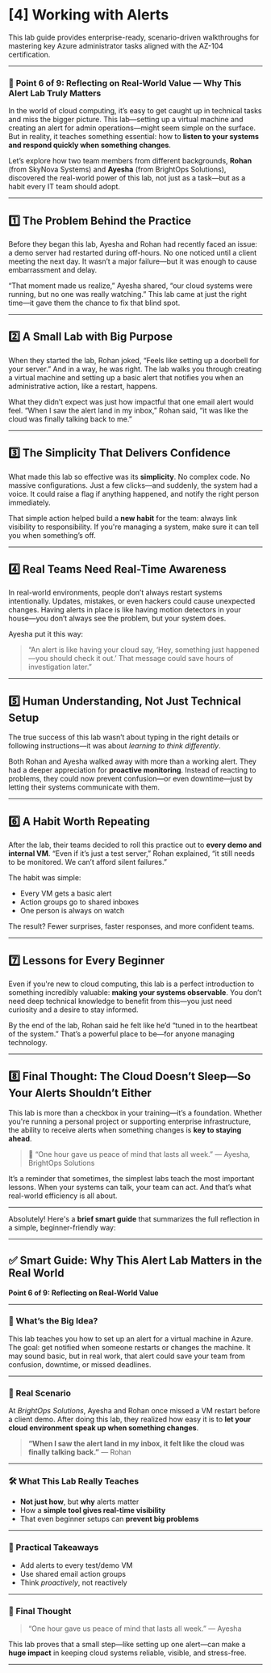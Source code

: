 # [4] Working with Alerts

This lab guide provides enterprise-ready, scenario-driven walkthroughs for mastering key Azure administrator tasks aligned with the AZ-104 certification.

---

### 🔹 **Point 6 of 9: Reflecting on Real-World Value — Why This Alert Lab Truly Matters**

In the world of cloud computing, it’s easy to get caught up in technical tasks and miss the bigger picture. This lab—setting up a virtual machine and creating an alert for admin operations—might seem simple on the surface. But in reality, it teaches something essential: how to **listen to your systems and respond quickly when something changes**.

Let’s explore how two team members from different backgrounds, **Rohan** (from SkyNova Systems) and **Ayesha** (from BrightOps Solutions), discovered the real-world power of this lab, not just as a task—but as a habit every IT team should adopt.

---

## 1️⃣ The Problem Behind the Practice

Before they began this lab, Ayesha and Rohan had recently faced an issue: a demo server had restarted during off-hours. No one noticed until a client meeting the next day. It wasn’t a major failure—but it was enough to cause embarrassment and delay.

“That moment made us realize,” Ayesha shared, “our cloud systems were running, but no one was really watching.” This lab came at just the right time—it gave them the chance to fix that blind spot.

---

## 2️⃣ A Small Lab with Big Purpose

When they started the lab, Rohan joked, “Feels like setting up a doorbell for your server.” And in a way, he was right. The lab walks you through creating a virtual machine and setting up a basic alert that notifies you when an administrative action, like a restart, happens.

What they didn’t expect was just how impactful that one email alert would feel. “When I saw the alert land in my inbox,” Rohan said, “it was like the cloud was finally talking back to me.”

---

## 3️⃣ The Simplicity That Delivers Confidence

What made this lab so effective was its **simplicity**. No complex code. No massive configurations. Just a few clicks—and suddenly, the system had a voice. It could raise a flag if anything happened, and notify the right person immediately.

That simple action helped build a **new habit** for the team: always link visibility to responsibility. If you're managing a system, make sure it can tell you when something’s off.

---

## 4️⃣ Real Teams Need Real-Time Awareness

In real-world environments, people don’t always restart systems intentionally. Updates, mistakes, or even hackers could cause unexpected changes. Having alerts in place is like having motion detectors in your house—you don’t always see the problem, but your system does.

Ayesha put it this way:

> “An alert is like having your cloud say, ‘Hey, something just happened—you should check it out.’ That message could save hours of investigation later.”

---

## 5️⃣ Human Understanding, Not Just Technical Setup

The true success of this lab wasn’t about typing in the right details or following instructions—it was about *learning to think differently*.

Both Rohan and Ayesha walked away with more than a working alert. They had a deeper appreciation for **proactive monitoring**. Instead of reacting to problems, they could now prevent confusion—or even downtime—just by letting their systems communicate with them.

---

## 6️⃣ A Habit Worth Repeating

After the lab, their teams decided to roll this practice out to **every demo and internal VM**. “Even if it’s just a test server,” Rohan explained, “it still needs to be monitored. We can’t afford silent failures.”

The habit was simple:

* Every VM gets a basic alert
* Action groups go to shared inboxes
* One person is always on watch

The result? Fewer surprises, faster responses, and more confident teams.

---

## 7️⃣ Lessons for Every Beginner

Even if you're new to cloud computing, this lab is a perfect introduction to something incredibly valuable: **making your systems observable**. You don’t need deep technical knowledge to benefit from this—you just need curiosity and a desire to stay informed.

By the end of the lab, Rohan said he felt like he’d “tuned in to the heartbeat of the system.” That’s a powerful place to be—for anyone managing technology.

---

## 8️⃣ Final Thought: The Cloud Doesn’t Sleep—So Your Alerts Shouldn’t Either

This lab is more than a checkbox in your training—it’s a foundation. Whether you're running a personal project or supporting enterprise infrastructure, the ability to receive alerts when something changes is **key to staying ahead**.

> 🧠 “One hour gave us peace of mind that lasts all week.”
> — Ayesha, BrightOps Solutions

It’s a reminder that sometimes, the simplest labs teach the most important lessons. When your systems can talk, your team can act. And that’s what real-world efficiency is all about.

---

Absolutely! Here's a **brief smart guide** that summarizes the full reflection in a simple, beginner-friendly way:

---

## ✅ Smart Guide: Why This Alert Lab Matters in the Real World

**Point 6 of 9: Reflecting on Real-World Value**

---

### 🧠 What’s the Big Idea?

This lab teaches you how to set up an alert for a virtual machine in Azure. The goal: get notified when someone restarts or changes the machine.
It may sound basic, but in real work, that alert could save your team from confusion, downtime, or missed deadlines.

---

### 💼 Real Scenario

At *BrightOps Solutions*, Ayesha and Rohan once missed a VM restart before a client demo. After doing this lab, they realized how easy it is to **let your cloud environment speak up when something changes**.

> **“When I saw the alert land in my inbox, it felt like the cloud was finally talking back.”** — Rohan

---

### 🛠️ What This Lab Really Teaches

* **Not just how**, but **why** alerts matter
* How a **simple tool gives real-time visibility**
* That even beginner setups can **prevent big problems**

---

### 🔁 Practical Takeaways

* Add alerts to every test/demo VM
* Use shared email action groups
* Think *proactively*, not reactively

---

### 🎯 Final Thought

> “One hour gave us peace of mind that lasts all week.” — Ayesha

This lab proves that a small step—like setting up one alert—can make a **huge impact** in keeping cloud systems reliable, visible, and stress-free.

---

